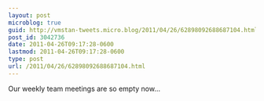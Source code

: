 ```yaml
---
layout: post
microblog: true
guid: http://vmstan-tweets.micro.blog/2011/04/26/62898092688687104.html
post_id: 3042736
date: 2011-04-26T09:17:28-0600
lastmod: 2011-04-26T09:17:28-0600
type: post
url: /2011/04/26/62898092688687104.html
---
```

Our weekly team meetings are so empty now...
